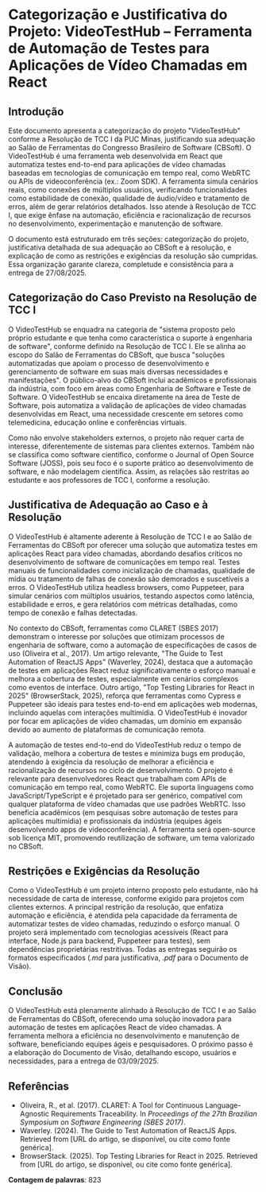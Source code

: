 # Categorização e Justificativa do Projeto: VideoTestHub – Ferramenta de Automação de Testes para Aplicações de Vídeo Chamadas em React

## Introdução
Este documento apresenta a categorização do projeto "VideoTestHub" conforme a Resolução de TCC I da PUC Minas, justificando sua adequação ao Salão de Ferramentas do Congresso Brasileiro de Software (CBSoft). O VideoTestHub é uma ferramenta web desenvolvida em React que automatiza testes end-to-end para aplicações de vídeo chamadas baseadas em tecnologias de comunicação em tempo real, como WebRTC ou APIs de videoconferência (ex.: Zoom SDK). A ferramenta simula cenários reais, como conexões de múltiplos usuários, verificando funcionalidades como estabilidade de conexão, qualidade de áudio/vídeo e tratamento de erros, além de gerar relatórios detalhados. Isso atende à Resolução de TCC I, que exige ênfase na automação, eficiência e racionalização de recursos no desenvolvimento, experimentação e manutenção de software.

O documento está estruturado em três seções: categorização do projeto, justificativa detalhada de sua adequação ao CBSoft e à resolução, e explicação de como as restrições e exigências da resolução são cumpridas. Essa organização garante clareza, completude e consistência para a entrega de 27/08/2025.

## Categorização do Caso Previsto na Resolução de TCC I
O VideoTestHub se enquadra na categoria de "sistema proposto pelo próprio estudante e que tenha como característica o suporte à engenharia de software", conforme definido na Resolução de TCC I. Ele se alinha ao escopo do Salão de Ferramentas do CBSoft, que busca "soluções automatizadas que apoiam o processo de desenvolvimento e gerenciamento de software em suas mais diversas necessidades e manifestações". O público-alvo do CBSoft inclui acadêmicos e profissionais da indústria, com foco em áreas como Engenharia de Software e Teste de Software. O VideoTestHub se encaixa diretamente na área de Teste de Software, pois automatiza a validação de aplicações de vídeo chamadas desenvolvidas em React, uma necessidade crescente em setores como telemedicina, educação online e conferências virtuais.

Como não envolve stakeholders externos, o projeto não requer carta de interesse, diferentemente de sistemas para clientes externos. Também não se classifica como software científico, conforme o Journal of Open Source Software (JOSS), pois seu foco é o suporte prático ao desenvolvimento de software, e não modelagem científica. Assim, as relações são restritas ao estudante e aos professores de TCC I, conforme a resolução.

## Justificativa de Adequação ao Caso e à Resolução
O VideoTestHub é altamente aderente à Resolução de TCC I e ao Salão de Ferramentas do CBSoft por oferecer uma solução que automatiza testes em aplicações React para vídeo chamadas, abordando desafios críticos no desenvolvimento de software de comunicações em tempo real. Testes manuais de funcionalidades como inicialização de chamadas, qualidade de mídia ou tratamento de falhas de conexão são demorados e suscetíveis a erros. O VideoTestHub utiliza headless browsers, como Puppeteer, para simular cenários com múltiplos usuários, testando aspectos como latência, estabilidade e erros, e gera relatórios com métricas detalhadas, como tempo de conexão e falhas detectadas.

No contexto do CBSoft, ferramentas como CLARET (SBES 2017) demonstram o interesse por soluções que otimizam processos de engenharia de software, como a automação de especificações de casos de uso (Oliveira et al., 2017). Um artigo relevante, "The Guide to Test Automation of ReactJS Apps" (Waverley, 2024), destaca que a automação de testes em aplicações React reduz significativamente o esforço manual e melhora a cobertura de testes, especialmente em cenários complexos como eventos de interface. Outro artigo, "Top Testing Libraries for React in 2025" (BrowserStack, 2025), reforça que ferramentas como Cypress e Puppeteer são ideais para testes end-to-end em aplicações web modernas, incluindo aquelas com interações multimídia. O VideoTestHub é inovador por focar em aplicações de vídeo chamadas, um domínio em expansão devido ao aumento de plataformas de comunicação remota.

A automação de testes end-to-end do VideoTestHub reduz o tempo de validação, melhora a cobertura de testes e minimiza bugs em produção, atendendo à exigência da resolução de melhorar a eficiência e racionalização de recursos no ciclo de desenvolvimento. O projeto é relevante para desenvolvedores React que trabalham com APIs de comunicação em tempo real, como WebRTC. Ele suporta linguagens como JavaScript/TypeScript e é projetado para ser genérico, compatível com qualquer plataforma de vídeo chamadas que use padrões WebRTC. Isso beneficia acadêmicos (em pesquisas sobre automação de testes para aplicações multimídia) e profissionais da indústria (equipes ágeis desenvolvendo apps de videoconferência). A ferramenta será open-source sob licença MIT, promovendo reutilização de software, um tema valorizado no CBSoft.

## Restrições e Exigências da Resolução
Como o VideoTestHub é um projeto interno proposto pelo estudante, não há necessidade de carta de interesse, conforme exigido para projetos com clientes externos. A principal restrição da resolução, que enfatiza automação e eficiência, é atendida pela capacidade da ferramenta de automatizar testes de vídeo chamadas, reduzindo o esforço manual. O projeto será implementado com tecnologias acessíveis (React para interface, Node.js para backend, Puppeteer para testes), sem dependências proprietárias restritivas. Todas as entregas seguirão os formatos especificados (*.md* para justificativa, *.pdf* para o Documento de Visão).

## Conclusão
O VideoTestHub está plenamente alinhado à Resolução de TCC I e ao Salão de Ferramentas do CBSoft, oferecendo uma solução inovadora para automação de testes em aplicações React de vídeo chamadas. A ferramenta melhora a eficiência no desenvolvimento e manutenção de software, beneficiando equipes ágeis e pesquisadores. O próximo passo é a elaboração do Documento de Visão, detalhando escopo, usuários e necessidades, para a entrega de 03/09/2025.

## Referências
- Oliveira, R., et al. (2017). CLARET: A Tool for Continuous Language-Agnostic Requirements Traceability. In *Proceedings of the 27th Brazilian Symposium on Software Engineering (SBES 2017)*.
- Waverley. (2024). The Guide to Test Automation of ReactJS Apps. Retrieved from [URL do artigo, se disponível, ou cite como fonte genérica].
- BrowserStack. (2025). Top Testing Libraries for React in 2025. Retrieved from [URL do artigo, se disponível, ou cite como fonte genérica].

**Contagem de palavras**: 823
